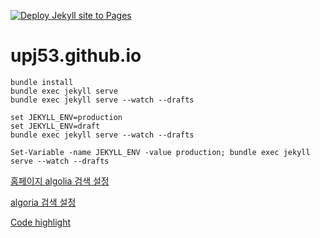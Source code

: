 [![Deploy Jekyll site to Pages](https://github.com/upj53/upj53.github.io/actions/workflows/pages.yml/badge.svg?branch=main)](https://github.com/upj53/upj53.github.io/actions/workflows/pages.yml)

# upj53.github.io

```shell
bundle install
bundle exec jekyll serve
bundle exec jekyll serve --watch --drafts

set JEKYLL_ENV=production 
set JEKYLL_ENV=draft
bundle exec jekyll serve --watch --drafts

Set-Variable -name JEKYLL_ENV -value production; bundle exec jekyll serve --watch --drafts
```

[홈페이지 algolia 검색 설정](https://www.whatap.io/ko/blog/67/)

[algoria 검색 설정](https://lazisimlee.tistory.com/2)

[Code highlight](https://prismjs.com/download.html#themes=prism)